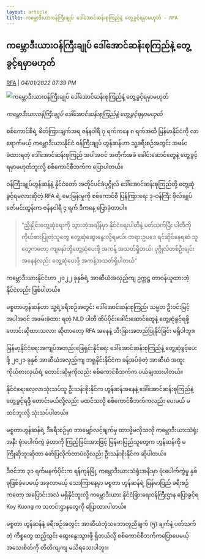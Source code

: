 ```yaml
---
layout: article
title: ကမ္ဘောဒီးယားဝန်ကြီးချုပ် ဒေါ်အောင်ဆန်းစုကြည်နဲ့ တွေ့ခွင့်ရမှာမဟုတ် - RFA
---
```


## ကမ္ဘောဒီးယားဝန်ကြီးချုပ် ဒေါ်အောင်ဆန်းစုကြည်နဲ့ တွေ့ခွင့်ရမှာမဟုတ်

[RFA](https://www.rfa.org/burmese/news/cambodia-prime-minister-hun-sen-myanmar-trip-01042022080609.html) | _04/01/2022 07:39 PM_
        
![ကမ္ဘောဒီးယားဝန်ကြီးချုပ် ဒေါ်အောင်ဆန်းစုကြည်နဲ့ တွေ့ခွင့်ရမှာမဟုတ်](https://www.rfa.org/burmese/news/cambodia-prime-minister-hun-sen-myanmar-trip-01042022080609.html/@@images/image/social_media)

_ကမ္ဘောဒီးယားဝန်ကြီးချုပ် ဒေါ်အောင်ဆန်းစုကြည်နဲ့ တွေ့ခွင့်ရမှာမဟုတ်_

စစ်ကောင်စီရဲ့ ဖိတ်ကြားချက်အရ ဇန်နဝါရီ ၇ ရက်ကနေ ၈ ရက်အထိ မြန်မာနိုင်ငံကို လာရောက်မယ့် ကမ္ဘောဒီးယားနိုင်ငံ ဝန်ကြီးချုပ် ဟွန်ဆန်ဟာ သူ့ခရီးစဉ်အတွင်း အဖမ်းခံထားရတဲ့ ဒေါ်အောင်ဆန်းစုကြည် အပါအဝင် အတိုက်အခံ ခေါင်းဆောင်တွေနဲ့ တွေ့ခွင့်ရမှာမဟုတ်ဘူးလို့ စစ်ကောင်စီဘက်က ပြောပါတယ်။

ဝန်ကြီးချုပ်ဟွန်ဆန်နဲ့ နိုင်ငံတော် အတိုင်ပင်ခံပုဂ္ဂိုလ် ဒေါ်အောင်ဆန်းစုကြည်တို့ တွေ့ဆုံခွင့်ရမလားဆိုတဲ့ RFA ရဲ့ မေးမြန်းမှုကို စစ်ကောင်စီ ပြန်ကြားရေး ဒု-ဝန်ကြီး ဗိုလ်ချုပ် ဇော်မင်းထွန်းက ဇန်နဝါရီ ၄ ရက် ဒီကနေ့ ပြောခဲ့တာပါ။

> “ညှိနှိုင်းတွေ့ဆုံရေးကို သွားတဲ့အချိန်မှာ နိုင်ငံရေးပါတီနဲ့ ပတ်သက်ပြီး ပါတီကို ကိုယ်စားပြုတဲ့သူတွေ တွေ့ဆုံဆွေးနွေးလို့ရမယ်၊ တရားဥပဒေ ရင်ဆိုင်နေရဆဲ သူတွေကတော့ ကျနော်တို့တွေ့ဆုံပေးဖို့ အကန့် အသတ်ရှိတယ်၊ ပုဂ္ဂိုလ်တစ်ဦးချင်း အနေနဲ့လည်း တွေ့ဆုံပေးဖို့ အကန့်အသတ်ရှိပါတယ်”

ကမ္ဘောဒီးယားနိုင်ငံဟာ ၂၀၂၂ ခုနှစ်ရဲ့ အာဆီယံအလှည့်ကျ ဥက္ကဋ္ဌ တာဝန်ယူထားတဲ့ နိုင်ငံလည်း ဖြစ်ပါတယ်။

မစ္စတာဟွန်ဆန်ဟာ သူ့ရဲ့ခရီးစဉ်အတွင်း ဒေါ်အောင်ဆန်းစုကြည်၊ သမ္မတ ဦးဝင်းမြင့် အပါအဝင် အဖမ်းခံထား ရတဲ့ NLD ပါတီ ထိပ်ပိုင်းခေါင်းဆောင်တွေနဲ့ တွေ့ဆုံခွင့်ရဖို့ တောင်းဆိုထားသလား ဆိုတာတော့ RFA အနေနဲ့ သီးခြားအတည်ပြုနိုင်ခြင်း မရှိပါဘူး။

မြန်မာ့နိုင်ငံရေးအကျပ်အတည်းဖြေရှင်းနိုင်ရေး ဒေါ်အောင်ဆန်းစုကြည်နဲ့ တွေ့ဆုံခွင့်ပေးဖို့ ၂၀၂၁ ခုနှစ် အာဆီယံအလှည့်ကျ ဘရူနိုင်းနိုင်ငံက ခန့်အပ်ခဲ့တဲ့ အာဆီယံ အထူးကိုယ်စားလှယ်ရဲ့ တောင်းဆိုမှုကိုလည်း စစ်ကောင်စီဘက်က ပယ်ချထားပါတယ်။

နိုင်ငံရေးလေ့လာသုံးသပ်သူ ဦးသန်းစိုးနိုင်က ဟွန်ဆန်အနေနဲ့ ဒေါ်အောင်ဆန်းစုကြည်နဲ့ တွေ့ခွင့်ရဖို့ တောင်းမယ်လို့လည်း မထင်သလို စစ်ကောင်စီဘက်ကလည်း ပေးမယ် မထင်ဘူးလို့ သုံးသပ်ပါတယ်။

မစ္စတာဟွန်ဆန်ရဲ့ ဒီခရီးစဉ်မှာ ဘာမျှော်လင့်ချက်မှ ထားဖို့မလိုသလို ကမ္ဘောဒီးယားသံရုံးအနီး ဗုံးပေါက်ကွဲ ခဲ့တာကို ကြည့်ခြင်းအားဖြင့် မြန်မာပြည်သူတွေက ဟွန်ဆန်ကို မကြိုဆိုဘူးဆိုတာ ဖော်ပြလိုက်တာပဲလို့လည်း ဦးသန်းစိုးနိုင်က ဆိုပါတယ်။

ဒီဇင်ဘာ ၃၁ ရက်မနက်ပိုင်းက ရန်ကုန်မြို့ ကမ္ဘောဒီးယားသံရုံးအနီးမှာ ဗုံးပေါက်ကွဲမှု နှစ်ခုဖြစ်ခဲ့ပေမယ့် အခုလာမယ့် သောကြာနေ့မှာ မစ္စတာ ဟွန်ဆန်ရဲ့ မြန်မာပြည် ခရီးစဉ်ကတော့ အပြောင်းအလဲ မရှိနိုင်ဘူးလို့ ကမ္ဘောဒီးယား နိုင်ငံခြားရေးဝန်ကြီးဌာန ပြောခွင့်ရ Koy Kuong က သတင်းဌာနတွေကို ပြောထားပါတယ်။

မစ္စတာ ဟွန်ဆန်နဲ့ ခရီးစဉ်အတွင်း အာဆီယံဘုံသဘောတူညီချက် (၅) ချက်နဲ့ ပတ်သက်တဲ့ ကိစ္စတွေ ထည့်သွင်း ဆွေးနွေးသွားဖို့ ရှိတယ်လို့ စစ်ကောင်စီဘက်ကပြောပေမယ့် အသေးစိတ်ကို တိတိကျကျ မသိရသေးပါဘူး။